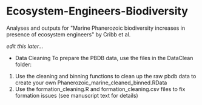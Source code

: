 # Ecosystem-Engineers-Biodiversity
Analyses and outputs for "Marine Phanerozoic biodiversity increases in presence of ecosystem engineers" by Cribb et al.


<i>edit this later...</i>

* Data Cleaning
To prepare the PBDB data, use the files in the DataClean folder:
1. Use the cleaning and binning functions to clean up the raw pbdb data to create your own Phanerozoic_marine_cleaned_binned.RData
2. Use the formation_cleaning.R and formation_cleaning.csv files to fix formation issues (see manuscript text for details)
